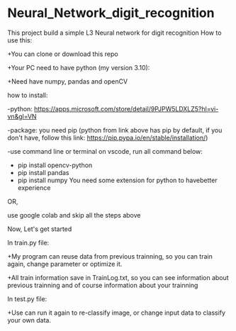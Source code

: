 # Neural_Network_digit_recognition
This project build a simple L3 Neural network for digit recognition
How to use this:

+You can clone or download this repo

+Your PC need to have python (my version 3.10):

+Need have numpy, pandas and openCV

how to install:

-python: https://apps.microsoft.com/store/detail/9PJPW5LDXLZ5?hl=vi-vn&gl=VN

-package: you need pip (python from link above has pip by default, if you don't have, follow this link: https://pip.pypa.io/en/stable/installation/)

-use command line or terminal on vscode, run all command below:
+ pip install opencv-python
+ pip install pandas
+ pip install numpy
You need some extension for python to havebetter experience

OR,

use google colab and skip all the steps above

Now, Let's get started


In train.py file:
 
 +My program can reuse data from previous trainning, so you can train again, change parameter or optimize it.
 
 +All train information save in TrainLog.txt, so you can see information about previous trainning and of course information about your trainning

In test.py file:
 
 +Use can run it again to re-classify image, or change input data to classify your own data.












